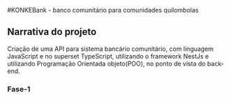 #KONKEBank - banco comunitário para comunidades quilombolas
## Narrativa do projeto

Criação de uma API para sistema bancário comunitário, com linguagem JavaScript e no superset TypeScript, utilizando o framework NestJs e utilizando Programação Orientada objeto(POO), no ponto de vista do back-end.

### Fase-1



